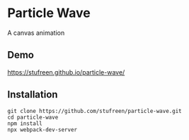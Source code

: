 # Particle Wave

A canvas animation

## Demo

https://stufreen.github.io/particle-wave/

## Installation

```
git clone https://github.com/stufreen/particle-wave.git
cd particle-wave
npm install
npx webpack-dev-server
```
